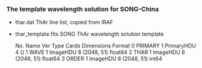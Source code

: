 ### The template wavelength solution for SONG-China
- thar.dat
    ThAr line list, copied from IRAF
- thar_template.fits
    SONG ThAr wavelength solution template

    No.    Name      Ver    Type      Cards   Dimensions   Format
      0  PRIMARY       1 PrimaryHDU       4   ()
      1  WAVE          1 ImageHDU         8   (2048, 51)   float64
      2  THAR          1 ImageHDU         8   (2048, 51)   float64
      3  ORDER         1 ImageHDU         8   (2048, 51)   int64
